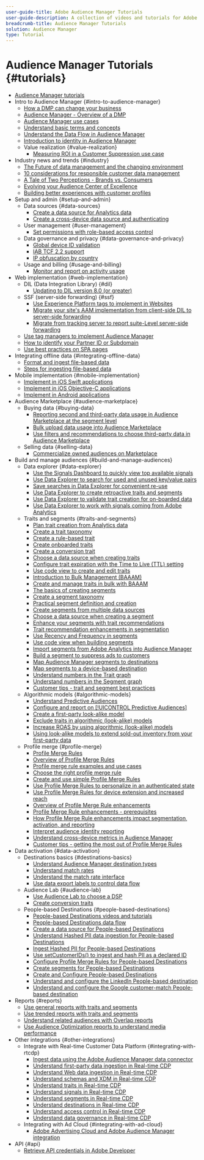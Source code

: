 ```yaml
---
user-guide-title: Adobe Audience Manager Tutorials
user-guide-description: A collection of videos and tutorials for Adobe Analytics.
breadcrumb-title: Audience Manager Tutorials
solution: Audience Manager
type: Tutorial
---
```


# Audience Manager Tutorials {#tutorials}

+ [Audience Manager tutorials](overview.md)
+ Intro to Audience Manager {#intro-to-audience-manager}
  + [How a DMP can change your business](intro-to-audience-manager/how-a-dmp-can-change-your-business.md)
  + [Audience Manager - Overview of a DMP](intro-to-audience-manager/audience-manager-overview-of-a-dmp.md)
  + [Audience Manager use cases](intro-to-audience-manager/audience-manager-use-cases.md)
  + [Understand basic terms and concepts](intro-to-audience-manager/understanding-basic-terms-and-concepts-in-audience-manager.md)
  + [Understand the Data Flow in Audience Manager](intro-to-audience-manager/understanding-the-data-flow-in-audience-manager.md)
  + [Introduction to identity in Audience Manager](intro-to-audience-manager/introduction-to-identity-in-audience-manager.md)
  + Value realization {#value-realization}
    + [Measuring ROI in a Customer Suppression use case](intro-to-audience-manager/value-realization/measuring-roi-in-a-customer-suppression-use-case.md)
+ Industry news and trends {#industry}
  + [The Future of data management and the changing environment](https://experienceleague.adobe.com/docs/platform-learn/tutorials/industry/the-future-of-data-management-and-the-changing-environment.html)
  + [10 considerations for responsible customer data management](https://experienceleague.adobe.com/docs/platform-learn/tutorials/privacy/ten-considerations-for-responsible-customer-data-management.html)
  + [A Tale of Two Perceptions - Brands vs. Consumers](https://experienceleague.adobe.com/docs/platform-learn/tutorials/industry/brands-vs-consumers.html)
  + [Evolving your Audience Center of Excellence](https://experienceleague.adobe.com/docs/platform-learn/tutorials/industry/evolving-your-audience-center-of-excellence.html)
  + [Building better experiences with customer profiles](https://experienceleague.adobe.com/docs/platform-learn/tutorials/industry/building-better-experiences-with-customer-profiles.html)
+ Setup and admin {#setup-and-admin}
  + Data sources {#data-sources}
    + [Create a data source for Analytics data](setup-and-admin/data-sources/create-a-data-source-for-analytics-data.md)
    + [Create a cross-device data source and authenticating](setup-and-admin/data-sources/creating-a-cross-device-data-source-and-authenticating.md)
  + User management {#user-management}
    + [Set permissions with role-based access control](setup-and-admin/user-management/setting-permissions-with-role-based-access-control.md)
  + Data governance and privacy {#data-governance-and-privacy}
    + [Global device ID validation](setup-and-admin/data-governance-and-privacy/global-device-id-validation.md)
    + [IAB TCF 2.2 support](setup-and-admin/data-governance-and-privacy/iab-tcf-support.md)
    + [IP obfuscation by country](setup-and-admin/data-governance-and-privacy/ip-obfuscation-by-country.md)
  + Usage and billing {#usage-and-billing}
    + [Monitor and report on activity usage](setup-and-admin/usage-and-billing/monitoring-and-reporting-on-activity-usage.md)
+ Web implementation {#web-implementation}
  + DIL (Data Integration Library) {#dil}
    + [Updating to DIL version 8.0 (or greater)](web-implementation/dil/updating-to-dil-version-8-0-or-greater.md)
  + SSF (server-side forwarding) {#ssf}
    + [Use Experience Platform tags to implement in Websites](https://experienceleague.adobe.com/docs/launch-learn/implementing-in-websites-with-launch/index.html?lang=en)
    + [Migrate your site's AAM implementation from client-side DIL to server-side forwarding](web-implementation/ssf/migrating-your-site-implementation-from-client-side-dil-to-server-side-forwarding.md)
    + [Migrate from tracking server to report suite-Level server-side forwarding](web-implementation/ssf/migrating-from-tracking-server-to-report-suite-level-server-side-forwarding.md)
  + [Use tag managers to implement Audience Manager](web-implementation/using-tag-managers-to-implement-audience-manager.md)
  + [How to identify your Partner ID or Subdomain](web-implementation/how-to-identify-your-partner-id-or-subdomain.md)
  + [Use best practices on SPA pages](web-implementation/using-best-practices-on-spa-pages-when-sending-data-to-aam.md)
+ Integrating offline data {#integrating-offline-data}
  + [Format and ingest file-based data](integrating-offline-data/formatting-and-ingesting-file-based-data.md)
  + [Steps for ingesting file-based data](integrating-offline-data/steps-for-ingesting-file-based-data.md)
+ Mobile implementation {#mobile-implementation}
  + [Implement in iOS Swift applications](https://experienceleague.adobe.com/docs/launch-learn/implementing-in-mobile-ios-swift-apps-with-launch/index.html?lang=en)
  + [Implement in iOS Objective-C applications](https://experienceleague.adobe.com/docs/launch-learn/implementing-in-mobile-ios-objective-c-apps-with-launch/index.html?lang=en)
  + [Implement in Android applications](https://experienceleague.adobe.com/docs/launch-learn/implementing-in-mobile-android-apps-with-launch/index.html?lang=en)
+ Audience Marketplace {#audience-marketplace}
  + Buying data {#buying-data}
    + [Reporting second and third-party data usage in Audience Marketplace at the segment level](audience-marketplace/buying-data/reporting-2nd-and-3rd-party-data-usage-in-the-audience-marketplace-at-the-segment-level.md)
    + [Bulk upload data usage into Audience Marketplace](audience-marketplace/buying-data/bulk-uploading-data-usage-into-the-audience-marketplace.md)
    + [Use filters and recommendations to choose third-party data in Audience Marketplace](audience-marketplace/buying-data/using-filters-and-recommendations-to-choose-3rd-party-data-in-audience-marketplace.md)
  + Selling data {#selling-data}
    + [Commercialize owned audiences on Marketplace](audience-marketplace/selling-data/commercialize-owned-audiences-on-marketplace.md)
+ Build and manage audiences {#build-and-manage-audiences}
  + Data explorer {#data-explorer}
    + [Use the Signals Dashboard to quickly view top available signals](build-and-manage-audiences/data-explorer/using-the-signals-dashboard-to-quickly-view-top-available-signals.md)
    + [Use Data Explorer to search for used and unused key/value pairs](build-and-manage-audiences/data-explorer/using-data-explorer-to-search-for-used-and-unused-key-value-pairs.md)
    + [Save searches in Data Explorer for convenient re-use](build-and-manage-audiences/data-explorer/saving-searches-in-data-explorer-for-convenience-in-re-use.md)
    + [Use Data Explorer to create retroactive traits and segments](build-and-manage-audiences/data-explorer/using-data-explorer-to-create-retroactive-traits-and-segments.md)
    + [Use Data Explorer to validate trait creation for on-boarded data](build-and-manage-audiences/data-explorer/using-data-explorer-to-validate-trait-creation-for-your-onboarded-data.md)
    + [Use Data Explorer to work with signals coming from Adobe Analytics](build-and-manage-audiences/data-explorer/using-data-explorer-to-work-with-signals-coming-from-adobe-analytics.md)
  + Traits and segments {#traits-and-segments}
    + [Plan trait creation from Analytics data](build-and-manage-audiences/traits-and-segments/planning-trait-creation-from-analytics-data.md)
    + [Create a trait taxonomy](build-and-manage-audiences/traits-and-segments/creating-a-trait-taxonomy.md)
    + [Create a rule-based trait](build-and-manage-audiences/traits-and-segments/creating-rule-based-traits.md)
    + [Create onboarded traits](build-and-manage-audiences/traits-and-segments/creating-onboarded-traits.md)
    + [Create a conversion trait](build-and-manage-audiences/traits-and-segments/creating-conversion-traits.md)
    + [Choose a data source when creating traits](build-and-manage-audiences/traits-and-segments/choosing-a-data-source-when-creating-traits.md)
    + [Configure trait expiration with the Time to Live (TTL) setting](build-and-manage-audiences/traits-and-segments/configuring-trait-expiration-with-the-time-to-live-ttl-setting.md)
    + [Use code view to create and edit traits](build-and-manage-audiences/traits-and-segments/using-code-view-to-create-and-edit-traits.md)
    + [Introduction to Bulk Management (BAAAM)](build-and-manage-audiences/traits-and-segments/introduction-to-bulk-management-baaam.md)
    + [Create and manage traits in bulk with BAAAM](build-and-manage-audiences/traits-and-segments/creating-and-managing-traits-in-bulk-with-baaam.md)
    + [The basics of creating segments](build-and-manage-audiences/traits-and-segments/the-basics-of-creating-segments.md)
    + [Create a segment taxonomy](build-and-manage-audiences/traits-and-segments/creating-a-segment-taxonomy.md)
    + [Practical segment definition and creation](build-and-manage-audiences/traits-and-segments/practical-segment-definition-and-creation.md)
    + [Create segments from multiple data sources](build-and-manage-audiences/traits-and-segments/creating-segments-from-multiple-data-sources.md)
    + [Choose a data source when creating a segment](build-and-manage-audiences/traits-and-segments/choosing-a-data-source-when-creating-a-segment.md)
    + [Enhance your segments with trait recommendations](build-and-manage-audiences/traits-and-segments/enhancing-your-segments-with-trait-recommendations.md)
    + [Trait recommendation enhancements in segmentation](build-and-manage-audiences/traits-and-segments/trait-recommendation-enhancements-in-the-segment-builder.md)
    + [Use Recency and Frequency in segments](build-and-manage-audiences/traits-and-segments/using-recency-and-frequency-in-segments.md)
    + [Use code view when building segments](build-and-manage-audiences/traits-and-segments/using-code-view-when-building-segments.md)
    + [Import segments from Adobe Analytics into Audience Manager](build-and-manage-audiences/traits-and-segments/import-aa-segments-into-aam.md)
    + [Build a segment to suppress ads to customers](build-and-manage-audiences/traits-and-segments/building-a-segment-to-suppress-ads-to-customers.md)
    + [Map Audience Manager segments to destinations](build-and-manage-audiences/traits-and-segments/mapping-audience-manager-segments-to-destinations.md)
    + [Map segments to a device-based destination](build-and-manage-audiences/traits-and-segments/mapping-segments-to-a-device-based-destination.md)
    + [Understand numbers in the Trait graph](build-and-manage-audiences/traits-and-segments/understanding-numbers-in-the-trait-graph.md)
    + [Understand numbers in the Segment graph](build-and-manage-audiences/traits-and-segments/understanding-numbers-in-the-segment-graph.md)
    + [Customer tips - trait and segment best practices](build-and-manage-audiences/traits-and-segments/customer-tips-traits-and-segments-best-practices.md)
  + Algorithmic models {#algorithmic-models}
    + [Understand Predictive Audiences](build-and-manage-audiences/algorithmic-models/understanding-predictive-audiences.md)
    + [Configure and report on [!UICONTROL Predictive Audiences]](build-and-manage-audiences/algorithmic-models/configure-and-report-on-predictive-audiences.md)
    + [Create a first-party look-alike model](build-and-manage-audiences/algorithmic-models/creating-a-first-party-look-alike-model.md)
    + [Exclude traits in algorithmic (look-alike) models](build-and-manage-audiences/algorithmic-models/excluding-traits-in-algorithmic-look-alike-models.md)
    + [Increase ROAS by using algorithmic (look-alike) models](build-and-manage-audiences/algorithmic-models/increase-roas-by-using-algorithmic-look-alike-models.md)
    + [Using look-alike models to extend sold-out inventory from your first-party data](build-and-manage-audiences/algorithmic-models/using-look-alike-models-to-extend-sold-out-inventory-from-your-1st-party-data.md)
  + Profile merge {#profile-merge}
    + [Profile Merge Rules](build-and-manage-audiences/profile-merge/profile-merge.md)
    + [Overview of Profile Merge Rules](build-and-manage-audiences/profile-merge/overview-of-profile-merge-rules.md)
    + [Profile merge rule examples and use cases](build-and-manage-audiences/profile-merge/profile-merge-rule-examples-and-use-cases.md)
    + [Choose the right profile merge rule](build-and-manage-audiences/profile-merge/choosing-the-right-profile-merge-rule.md)
    + [Create and use simple Profile Merge Rules](build-and-manage-audiences/profile-merge/creating-and-using-simple-profile-merge-rules.md)
    + [Use Profile Merge Rules to personalize in an authenticated state](build-and-manage-audiences/profile-merge/using-profile-merge-rules-to-personalize-in-an-authenticated-state.md)
    + [Use Profile Merge Rules for device extension and increased reach](build-and-manage-audiences/profile-merge/using-profile-merge-rules-for-device-extension-and-increased-reach.md)
    + [Overview of Profile Merge Rule enhancements](build-and-manage-audiences/profile-merge/overview-of-profile-merge-rule-enhancements.md)
    + [Profile Merge Rule enhancements - prerequisites](build-and-manage-audiences/profile-merge/profile-merge-rule-enhancements-pre-requisites.md)
    + [How Profile Merge Rule enhancements impact segmentation, activation, and reporting](build-and-manage-audiences/profile-merge/how-profile-merge-rule-enhancements-impact-segmentation-activation-and-reporting.md)
    + [Interpret audience identity reporting](build-and-manage-audiences/profile-merge/interpret-audience-identity-reporting.md)
    + [Understand cross-device metrics in Audience Manager](build-and-manage-audiences/profile-merge/understanding-cross-device-metrics-in-audience-manager.md)
    + [Customer tips - getting the most out of Profile Merge Rules](build-and-manage-audiences/profile-merge/customer-tips-getting-the-most-out-of-profile-merge-rules.md)
+ Data activation {#data-activation}
  + Destinations basics {#destinations-basics}
    + [Understand Audience Manager destination types](data-activation/destinations-basics/understanding-audience-manager-destination-types.md)
    + [Understand match rates](data-activation/destinations-basics/understanding-match-rates.md)
    + [Understand the match rate interface](data-activation/destinations-basics/understanding-the-match-rate-interface-in-audience-manager.md)
    + [Use data export labels to control data flow](data-activation/destinations-basics/using-data-export-labels-to-control-data-flow.md)
  + Audience Lab {#audience-lab}
    + [Use Audience Lab to choose a DSP](data-activation/audience-lab/using-audience-lab-to-choose-a-dsp.md)
    + [Create conversion traits](https://experienceleague.adobe.com/docs/audience-manager-learn/tutorials/build-and-manage-audiences/traits-and-segments/creating-conversion-traits.html)
  + People-based Destinations {#people-based-destinations}
    + [People-based Destinations videos and tutorials](data-activation/people-based-destinations/pbd.md)
    + [People-based Destinations data flow](data-activation/people-based-destinations/people-based-destinations-data-flow.md)
    + [Create a data source for People-based Destinations](data-activation/people-based-destinations/creating-a-data-source-for-people-based-destinations.md)
    + [Understand Hashed PII data ingestion for People-based Destinations](data-activation/people-based-destinations/understanding-hashed-pii-data-ingestion-for-people-based-destinations.md)
    + [Ingest Hashed PII for People-based Destinations](data-activation/people-based-destinations/ingesting-hashed-pii-for-people-based-destinations.md)
    + [Use setCustomerIDs() to ingest and hash PII as a declared ID](data-activation/people-based-destinations/using-setcustomerids-to-ingest-and-hash-pii-as-a-declared-id.md)
    + [Configure Profile Merge Rules for People-based Destinations](data-activation/people-based-destinations/configuring-profile-merge-rules-for-people-based-destinations.md)
    + [Create segments for People-based Destinations](data-activation/people-based-destinations/creating-segments-for-people-based-destinations.md)
    + [Create and Configure People-based Destinations](data-activation/people-based-destinations/create-and-configure-people-based-destinations.md)
    + [Understand and configure the LinkedIn People-based destination](data-activation/people-based-destinations/understanding-and-configuring-the-linkedin-pbd.md)
    + [Understand and configure the Google customer-match People-based destination](data-activation/people-based-destinations/understanding-and-configuring-the-google-customer-match-pbd.md)
+ Reports {#reports}
  + [Use general reports with traits and segments](reports/using-general-reports-with-traits-and-segments.md)
  + [Use trended reports with traits and segments](reports/using-trended-reports-with-traits-and-segments.md)
  + [Understand related audiences with Overlap reports](reports/understand-related-audiences-with-overlap-reports.md)
  + [Use Audience Optimization reports to understand media performance](reports/using-audience-optimization-reports-to-understand-media-performance.md)
+ Other integrations {#other-integrations}
  + Integrate with Real-time Customer Data Platform {#integrating-with-rtcdp}
    + [Ingest data using the Adobe Audience Manager data connector](https://experienceleague.adobe.com/docs/platform-learn/tutorials/sources/ingest-data-from-aam.html?lang=en#sources)
    + [Understand first-party data ingestion in Real-time CDP](other-integrations/integrating-with-rtcdp/rtcdp-1pd-ingestion-for-aam-users.md)
    + [Understand Web data ingestion in Real-time CDP](other-integrations/integrating-with-rtcdp/rtcdp-web-ingestion-for-aam-users.md)
    + [Understand schemas and XDM in Real-time CDP](other-integrations/integrating-with-rtcdp/rtcdp-schemas-xdm-for-aam-users.md)
    + [Understand traits in Real-time CDP](other-integrations/integrating-with-rtcdp/rtcdp-traits-for-aam-users.md)
    + [Understand signals in Real-time CDP](other-integrations/integrating-with-rtcdp/rtcdp-signals-for-aam-users.md)
    + [Understand segments in Real-time CDP](other-integrations/integrating-with-rtcdp/rtcdp-segments-for-aam-users.md)
    + [Understand destinations in Real-time CDP](other-integrations/integrating-with-rtcdp/rtcdp-destinations-for-aam-users.md)
    + [Understand access control in Real-time CDP](other-integrations/integrating-with-rtcdp/rtcdp-access-control-for-aam-users.md)
    + [Understand data governance in Real-time CDP](other-integrations/integrating-with-rtcdp/rtcdp-data-gov-for-aam-users.md)
  + Integrating with Ad Cloud {#integrating-with-ad-cloud}
    + [Adobe Advertising Cloud and Adobe Audience Manager integration](other-integrations/integrating-with-ad-cloud/advertising-cloud-and-audience-manager-integration.md)
+ API {#api}
  + [Retrieve API credentials in Adobe Developer](api/retrieve-api-credentials-in-adobe-io.md)
